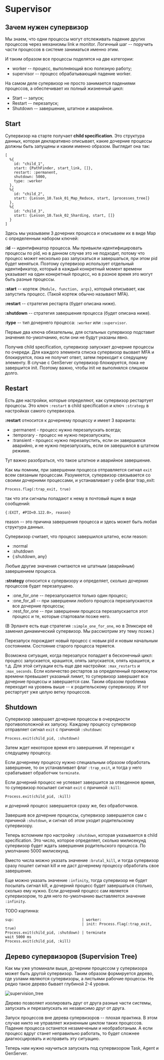 # Supervisor

## Зачем нужен супервизор

Мы знаем, что одни процессы могут отслеживать падение других процессов через механизмы link и monitor. Логичный шаг -- поручить части процессов в системе заниматься именно этим. 

И таким образом все процессы поделятся на две категории:
- worker -- процесс, выполняющий всю полезную работу;
- supervisor -- процесс обрабатывающий падение worker.

На самом деле супервизор не просто занимается падениями процессов, а обеспечивает их полный жизненный цикл:
- Start -- запуск;
- Restart -- перезапуск;
- Shutdown -- завершение, штатное и аварийное.


## Start

Супервизор на старте получает **child specification**. Это структура данных, которая декларативно описывает, какие дочерние процессы должны быть запущены и каким именно образом. Выглядит она так:

```
[
  %{
    id: "child_1",
    start: {PathFinder, start_link, []},
    restart: :permanent,
    shutdown: 5000,
    type: :worker
  },
  %{
    id: "child_2",
    start: {Lesson_10.Task_01_Map_Reduce, start, [processes_tree]}
  },
  %{
    id: "child_3",
    start: {Lesson_10.Task_02_Sharding, start, []}
  }
]
```

Здесь мы указываем 3 дочерних процесса и описываем их в виде Map с определенным набором ключей:

**:id** -- идентификатор процесса. Мы привыкли идентифицировать процессы по pid, но в данном случае это не подходит, потому что процесс может несколько раз запускаться и завершаться, при этом pid будет меняться. Поэтому супервизор использует отдельный идентификатор, который в каждый конкретный момент времени указывает на один конкретный процесс, но в разное время это могут быть разные процессы.

**:start** -- кортеж `{Module, function, args}`, который описывает, как запустить процесс. (Такой кортеж обычно называют MFA).

**:restart** -- стратегия рестарта (будет описана ниже).

**:shutdown** -- стратегия завершения процесса (будет описана ниже).

**:type** -- тип дочернего процесса: `:worker` или `:supervisor`.

Первые два ключа обязательны, для остальных супервизор подставит значения по-умолчанию, если они не будут указаны явно.

Получив child specification, супервизор запускает дочерние процессы по очереди. Для каждого элемента списка супервизор вызвает MFA и блокируется, пока не получит ответ, затем переходит к следущему элементу. В случае с GenServer супервизор блокируется, пока не завершится init. Поэтому важно, чтобы init не выполнялся слишком долго.


## Restart

Есть две настройки, которые определяют, как супервизор рестартует процессы. Это ключ `:restart` в child specification и ключ `:strategy` в настройках самого супервизора.

**:restart** относится к дочернему процессу и имеет 3 варианта:
- :permanent - процесс нужно перезапускать всегда;
- :temporary - процесс не нужно перезапускать;
- :transient - процесс нужно перезапустить, если он завершился аварийно, и не нужно перезапускать, если он завершился в штатном режиме.

Тут важно разобраться, что такое штатное и аварийное завершение.

Как мы помним, при завершении процесса отправляется сигнал `exit` всем связаным процессам. Разумеется, супервизор связывается со своими дочерними процессами, и устанавливает у себя флаг trap_exit:
```
Process.flag(:trap_exit, true)
```
так что эти сигналы попадают к нему в почтовый ящик в виде сообщений:
```
{:EXIT, #PID<0.122.0>, reason}
```

reason -- это причина завершения процесса и здесь может быть любая структура данных. 

Супервизор считает, что процесс завершился штатно, если reason:
- :normal
- :shutdown
- {:shutdown, any}

Любые другие значения считаются не штатным (аварийным) завершением процесса.

**:strategy** относится к супервизору и определяет, сколько дочерних процессов будет перезапущено.
- :one_for_one -- перезапускается только один процесс;
- :one_for_all -- при завершении любого процесса перезапускаются все дочерние процессы;
- :rest_for_one -- при завершении процесса перезапускается этот процесс и те, которые стартовали позже него.

(В Эрланге есть еще стратегия `:simple_one_for_one`, но в Эликсире её заменил динамический супервизор. Мы рассмотрим эту тему позже.)

Перезапуск порождает новый процесс с новым pid и новым начальным состоянием. Состояние старого процесса теряется.

Возможна ситуация, когда перезапуск попадает в бесконечный цикл: процесс запускается, крашится, опять запускается, опять крашится, и т.д. Для этой ситуации есть еще две настройки: `:max_restarts` и `:max_seconds`. Если количество рестартов за определенный промежуток времени превышает указаный лимит, то супервизор завершает все дочерние процессы и завершается сам. Таким образом проблема переходит на уровень выше -- к родительскому супервизору. И тот рестартует уже целую ветку процессов. 


## Shutdown

Супервизор завершает дочерние процессы в очередности противоположной их запуску. Каждому процессу супервизор отправляет сигнал `exit` с причиной `:shutdown`:
```
Process.exit(child_pid, :shutdown)
```
Затем ждет некоторое время его завершения. И переходит к следущему процессу. 

Если дочернему процессу нужно специальным образом обработать завершение, то он устанавливает флаг `:trap_exit`, и тогда у него срабатывает обработчик `terminate`. 

Если дочерний процесс не успевает завершится за отведенное время, то супервизор посылает сигнал `exit` с причиной `:kill`:
```
Process.exit(child_pid, :kill)
```
и дочерний процесс завершается сразу же, без обработчиков.

Завершив все дочерние процессы, супервизор завершается сам с причиной `:shutdown`, и сигнал об этом уходит родительскому супервизору.

Теперь вспомним про настройку `:shutdown`, которая указывается в child specification. Это число, которое определяет, сколько милисекунд супервизор будет ждать завершения родительского процесса. По умолчанию 5000 милисекунд.

Вместо числа можно указать значение `:brutal_kill`, и тогда супервизор сразу пошлет сигнал kill и не даст дочернему процессу обработать свое завершение.

Еще можно указать значение `:infinity`, тогда супервизор не будет посылать сигнал kill, и дочерний процесс будет завершаться столько, сколько ему нужно. Если дочерний процесс сам является супервизором, то для него по-умолчанию выставляется значение `:infinity`.

TODO картинка:
```
sup:                               | worker:
                                   | init: Process.flag(:trap_exit, true)
Process.exit(child_pid, :shutdown) | terminate
wait 5000 ms
Process.exit(child_pid, :kill)
```

## Дерево супервизоров (Supervision Tree)

Как мы уже упоминали выше, дочерним процессом у супервизора может быть другой супервизор. Таким образом формируется дерево, где узлами являются супервизоры, а листьями рабочие процессы. Не редко такое дерево бывает глубиной 2-4 уровня.

![supervision_tree](./img/supervision_tree.png)

Дерево позволяет изолировать друг от друга разные части системы, запускать и перезапускать их независимо друг от друга.

Запуск процессов вне дерева супервизоров -- плохая практика. В этом случае никто не управляет жизненным циклом таких процессов. Падение процесса останется незамеченым и необработаным. А если процесс вдруг станет неправильно работать, то будет сложнее диагносцировать и исправить эту ситуацию. 

Теперь нам нужно научиться запускать под супервизором Task, Agent и GenServer.
